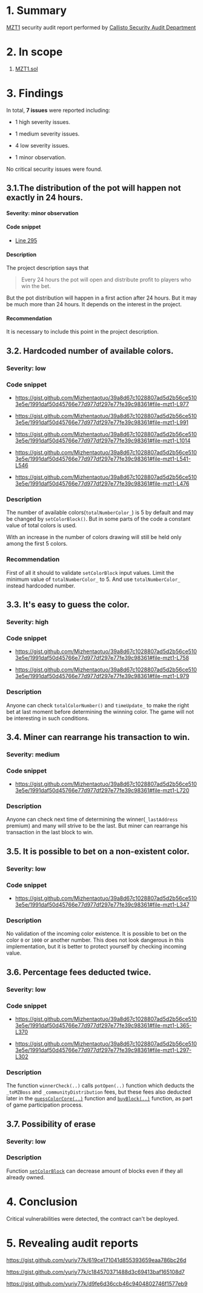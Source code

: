 # 1. Summary

[MZT1](https://gist.github.com/Mizhentaotuo/39a8d67c1028807ad5d2b56ce5103e5e) security audit report performed by [Callisto Security Audit Department](https://github.com/EthereumCommonwealth/Auditing)

# 2. In scope

1. [MZT1.sol](https://gist.github.com/Mizhentaotuo/39a8d67c1028807ad5d2b56ce5103e5e/1991daf50d45766e77d977df297e77fe39c98361#file-mzt1)

# 3. Findings

In total, **7 issues** were reported including:

- 1 high severity issues.

- 1 medium severity issues.

- 4 low severity issues.

- 1 minor observation.

No critical security issues were found.

## 3.1.The distribution of the pot will happen not exactly in 24 hours.

#### Severity: minor observation

#### Code snippet

* [Line 295 ](https://gist.github.com/Mizhentaotuo/39a8d67c1028807ad5d2b56ce5103e5e/1991daf50d45766e77d977df297e77fe39c98361#file-mzt1-L295)

#### Description

The project description says that
>  Every 24 hours the pot will open and distribute profit to players who win the bet.

But the pot distribution will happen in a first action after 24 hours. But it may be much more than 24 hours. It depends on the interest in the project.

#### Recommendation

It is necessary to include this point in the project description.

## 3.2. Hardcoded number of available colors.

### Severity: low

### Code snippet

* https://gist.github.com/Mizhentaotuo/39a8d67c1028807ad5d2b56ce5103e5e/1991daf50d45766e77d977df297e77fe39c98361#file-mzt1-L977

* https://gist.github.com/Mizhentaotuo/39a8d67c1028807ad5d2b56ce5103e5e/1991daf50d45766e77d977df297e77fe39c98361#file-mzt1-L991

* https://gist.github.com/Mizhentaotuo/39a8d67c1028807ad5d2b56ce5103e5e/1991daf50d45766e77d977df297e77fe39c98361#file-mzt1-L1014

* https://gist.github.com/Mizhentaotuo/39a8d67c1028807ad5d2b56ce5103e5e/1991daf50d45766e77d977df297e77fe39c98361#file-mzt1-L541-L546

* https://gist.github.com/Mizhentaotuo/39a8d67c1028807ad5d2b56ce5103e5e/1991daf50d45766e77d977df297e77fe39c98361#file-mzt1-L476

### Description

The number of available colors(`totalNumberColor_`) is 5 by default and may be changed by `setColorBlock()`. But in some parts of the code a constant value of total colors is used.

With an increase in the number of colors drawing will still be held only among the first 5 colors.

### Recommendation

First of all it should to validate `setColorBlock` input values. Limit the minimum value of `totalNumberColor_` to 5. And use `totalNumberColor_` instead hardcoded number.

## 3.3. It's easy to guess the color.

### Severity: high

### Code snippet

* https://gist.github.com/Mizhentaotuo/39a8d67c1028807ad5d2b56ce5103e5e/1991daf50d45766e77d977df297e77fe39c98361#file-mzt1-L758

* https://gist.github.com/Mizhentaotuo/39a8d67c1028807ad5d2b56ce5103e5e/1991daf50d45766e77d977df297e77fe39c98361#file-mzt1-L979

### Description

Anyone can check `totalColorNumber()` and `timeUpdate_` to make the right bet at last moment  before determining the winning color. The game will not be interesting in such conditions.

## 3.4. Miner can rearrange his transaction to win.

### Severity: medium

### Code snippet

* https://gist.github.com/Mizhentaotuo/39a8d67c1028807ad5d2b56ce5103e5e/1991daf50d45766e77d977df297e77fe39c98361#file-mzt1-L720

### Description

Anyone can check next time of determining the winner(`_lastAddress` premium) and many will strive to be the last. But miner can rearrange his transaction in the last block to win.

## 3.5. It is possible to bet on a non-existent color.

### Severity: low

### Code snippet

* https://gist.github.com/Mizhentaotuo/39a8d67c1028807ad5d2b56ce5103e5e/1991daf50d45766e77d977df297e77fe39c98361#file-mzt1-L347

### Description

No validation of the incoming color existence. It is possible to bet on the color `0` or `1000` or another number. This does not look dangerous in this implementation, but it is better to protect yourself by checking incoming value.

## 3.6. Percentage fees deducted twice.

### Severity: low

### Code snippet

* https://gist.github.com/Mizhentaotuo/39a8d67c1028807ad5d2b56ce5103e5e/1991daf50d45766e77d977df297e77fe39c98361#file-mzt1-L365-L370

* https://gist.github.com/Mizhentaotuo/39a8d67c1028807ad5d2b56ce5103e5e/1991daf50d45766e77d977df297e77fe39c98361#file-mzt1-L297-L302

### Description

The function `winnerCheck(..)` calls `potOpen(..)` function which deducts the `_toMZBoss` and `_communityDistribution` fees, but these fees also deducted later in the [`guessColorCore(..)`](https://gist.github.com/Mizhentaotuo/39a8d67c1028807ad5d2b56ce5103e5e/1991daf50d45766e77d977df297e77fe39c98361#file-mzt1-L649-L650) function and [`buyBlock(..)`](https://gist.github.com/Mizhentaotuo/39a8d67c1028807ad5d2b56ce5103e5e/1991daf50d45766e77d977df297e77fe39c98361#file-mzt1-L301-L302) function, as part of game participation process.

## 3.7. Possibility of erase

### Severity: low

### Description

Function [`setColorBlock`](https://gist.github.com/Mizhentaotuo/39a8d67c1028807ad5d2b56ce5103e5e#file-mzt1-L476) can decrease amount of blocks even if they all already owned.

# 4. Conclusion

Critical vulnerabilities were detected, the contract can't be deployed.

# 5. Revealing audit reports

https://gist.github.com/yuriy77k/619ce171041d855393659eaa786bc26d

https://gist.github.com/yuriy77k/c184570371488d3c69413baf165108d7

https://gist.github.com/yuriy77k/d9fe6d36ccb46c9404802746f1577eb9
